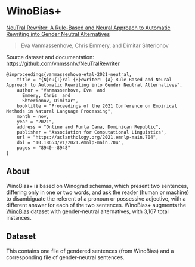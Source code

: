 # WinoBias+

[NeuTral Rewriter: A Rule-Based and Neural Approach to Automatic Rewriting into Gender Neutral Alternatives](https://aclanthology.org/2021.emnlp-main.704/)
>Eva Vanmassenhove, Chris Emmery, and Dimitar Shterionov

Source dataset and documentation: https://github.com/vnmssnhv/NeuTralRewriter

```
@inproceedings{vanmassenhove-etal-2021-neutral,
    title = "{N}eu{T}ral {R}ewriter: {A} Rule-Based and Neural Approach to Automatic Rewriting into Gender Neutral Alternatives",
    author = "Vanmassenhove, Eva  and
      Emmery, Chris  and
      Shterionov, Dimitar",
    booktitle = "Proceedings of the 2021 Conference on Empirical Methods in Natural Language Processing",
    month = nov,
    year = "2021",
    address = "Online and Punta Cana, Dominican Republic",
    publisher = "Association for Computational Linguistics",
    url = "https://aclanthology.org/2021.emnlp-main.704",
    doi = "10.18653/v1/2021.emnlp-main.704",
    pages = "8940--8948"
}
```

##  About

WinoBias+ is based on Winograd schemas, which present two sentences, differing only in one or two words, and ask the reader (human or machine) to disambiguate the referent of a pronoun or possessive adjective, with a different answer for each of the two sentences. WinoBias+ augments the [WinoBias](https://aclanthology.org/N18-2003/) dataset with gender-neutral alternatives, with 3,167 total instances.

## Dataset

This contains one file of gendered sentences (from WinoBias) and a corresponding file of gender-neutral sentences.